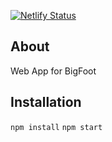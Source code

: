 
[![Netlify Status](https://api.netlify.com/api/v1/badges/fb3918d7-1be4-4565-bd6c-f0b0c8b20690/deploy-status)](https://app.netlify.com/sites/demo-bigfoot-app/deploys)


## About

Web App for BigFoot


## Installation

```npm install```
```npm start```


